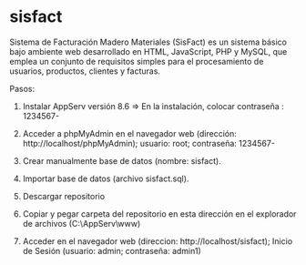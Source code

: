 # sisfact

Sistema de Facturación Madero Materiales (SisFact) es un sistema básico bajo ambiente web desarrollado en HTML, JavaScript, PHP y MySQL, que emplea un conjunto de requisitos simples para el procesamiento de usuarios, productos, clientes y facturas.

Pasos:

1) Instalar AppServ versión 8.6 => En la instalación, colocar contraseña : 1234567-

2) Acceder a phpMyAdmin en el navegador web (dirección: http://localhost/phpMyAdmin); usuario: root; contraseña: 1234567-

3) Crear manualmente base de datos (nombre: sisfact).

4) Importar base de datos (archivo sisfact.sql).

5) Descargar repositorio

6) Copiar y pegar carpeta del repositorio en esta dirección en el explorador de archivos (C:\AppServ\www)

7) Acceder en el navegador web (direccion: http://localhost/sisfact); Inicio de Sesión (usuario: admin; contraseña: admin1)
